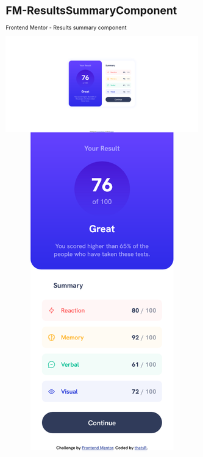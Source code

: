 # FM-ResultsSummaryComponent
Frontend Mentor - Results summary component

<div align="center">
  <div style="display: flex">
    <img src="./desktop.png"></div>
    <img src="/mobile.png"></div>
   </div>
</div>



